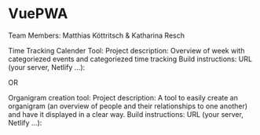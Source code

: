 # VuePWA 
Team Members: Matthias Köttritsch & Katharina Resch 

Time Tracking Calender Tool: 
Project description: Overview of week with categoriezed events and categoriezed time tracking 
Build instructions:
URL (your server, Netlify …): 

OR

Organigram creation tool:
Project description: A tool to easily create an organigram (an overview of people and their relationships to one another) and have it displayed in a clear way.
Build instructions:
URL (your server, Netlify …): 
